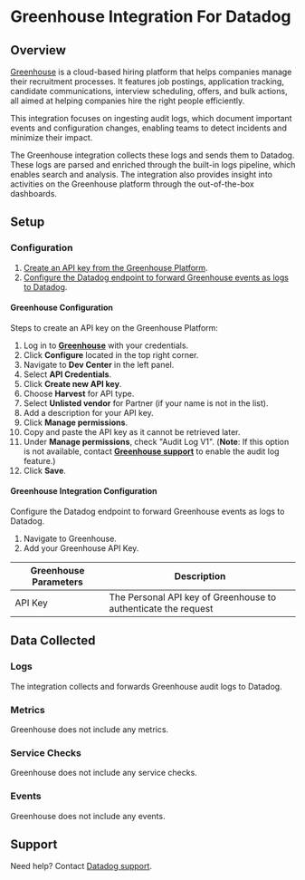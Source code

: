 # Greenhouse Integration For Datadog

## Overview

[Greenhouse][1] is a cloud-based hiring platform that helps companies manage their recruitment processes. It features job postings, application tracking, candidate communications, interview scheduling, offers, and bulk actions, all aimed at helping companies hire the right people efficiently.

This integration focuses on ingesting audit logs, which document important events and configuration changes, enabling teams to detect incidents and minimize their impact.

The Greenhouse integration collects these logs and sends them to Datadog. These logs are parsed and enriched through the built-in logs pipeline, which enables search and analysis. The integration also provides insight into activities on the Greenhouse platform through the out-of-the-box dashboards.

## Setup

### Configuration

1. [Create an API key from the Greenhouse Platform](#greenhouse-configuration).
2. [Configure the Datadog endpoint to forward Greenhouse events as logs to Datadog](#greenhouse-integration-configuration).

#### Greenhouse Configuration

Steps to create an API key on the Greenhouse Platform:

1. Log in to **[Greenhouse][2]** with your credentials.
2. Click **Configure** located in the top right corner.
3. Navigate to **Dev Center** in the left panel.
4. Select **API Credentials**.
5. Click **Create new API key**.
6. Choose **Harvest** for API type.
7. Select **Unlisted vendor** for Partner (if your name is not in the list).
8. Add a description for your API key.
9. Click **Manage permissions**.
10. Copy and paste the API key as it cannot be retrieved later.
11. Under **Manage permissions**, check "Audit Log V1".
(**Note**: If this option is not available, contact **[Greenhouse support][4]** to enable the audit log feature.)
12. Click **Save**.

#### Greenhouse Integration Configuration

Configure the Datadog endpoint to forward Greenhouse events as logs to Datadog.

1. Navigate to Greenhouse.
2. Add your Greenhouse API Key.

| Greenhouse Parameters | Description                                                                |
| ----------------------- | --------------------------------------------------------------------------|
| API Key                 | The Personal API key of Greenhouse  to authenticate the request          |

## Data Collected

### Logs

The integration collects and forwards Greenhouse audit logs to Datadog.

### Metrics

Greenhouse does not include any metrics.

### Service Checks

Greenhouse does not include any service checks.

### Events

Greenhouse does not include any events.

## Support

Need help? Contact [Datadog support][3].

[1]: https://www.greenhouse.com/
[2]: https://app.greenhouse.io/
[3]: https://docs.datadoghq.com/help/
[4]: https://support.greenhouse.io/hc/en-us
